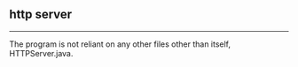 ## http server
---

The program is not reliant on any other files other than itself, HTTPServer.java.

